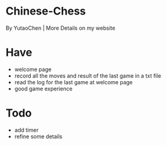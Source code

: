 # Chinese-Chess
By YutaoChen  |  More Details on my website 

# Have
- welcome page
- record all the moves and result of the last game in a txt file
- read the log for the last game at welcome page
- good game experience

# Todo
- add timer
- refine some details
